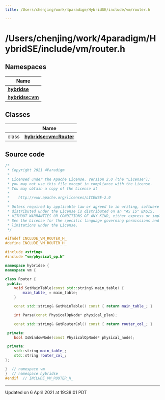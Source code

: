 ```yaml
---
title: /Users/chenjing/work/4paradigm/HybridSE/include/vm/router.h

---
```

# /Users/chenjing/work/4paradigm/HybridSE/include/vm/router.h

## Namespaces

| Name           |
| -------------- |
| **[hybridse](/hybridse/usage/api/c++/Namespaces/namespacehybridse.md)**  |
| **[hybridse::vm](/hybridse/usage/api/c++/Namespaces/namespacehybridse_1_1vm.md)**  |

## Classes

|                | Name           |
| -------------- | -------------- |
| class | **[hybridse::vm::Router](/hybridse/usage/api/c++/Classes/classhybridse_1_1vm_1_1_router.md)**  |




## Source code

```cpp
/*
 * Copyright 2021 4Paradigm
 *
 * Licensed under the Apache License, Version 2.0 (the "License");
 * you may not use this file except in compliance with the License.
 * You may obtain a copy of the License at
 *
 *    http://www.apache.org/licenses/LICENSE-2.0
 *
 * Unless required by applicable law or agreed to in writing, software
 * distributed under the License is distributed on an "AS IS" BASIS,
 * WITHOUT WARRANTIES OR CONDITIONS OF ANY KIND, either express or implied.
 * See the License for the specific language governing permissions and
 * limitations under the License.
 */

#ifndef INCLUDE_VM_ROUTER_H_
#define INCLUDE_VM_ROUTER_H_

#include <string>
#include "vm/physical_op.h"

namespace hybridse {
namespace vm {

class Router {
 public:
    void SetMainTable(const std::string& main_table) {
        main_table_ = main_table;
    }

    const std::string& GetMainTable() const { return main_table_; }

    int Parse(const PhysicalOpNode* physical_plan);

    const std::string& GetRouterCol() const { return router_col_; }

 private:
    bool IsWindowNode(const PhysicalOpNode* physical_node);

 private:
    std::string main_table_;
    std::string router_col_;
};

}  // namespace vm
}  // namespace hybridse
#endif  // INCLUDE_VM_ROUTER_H_
```


-------------------------------

Updated on  6 April 2021 at 19:38:01 PDT
